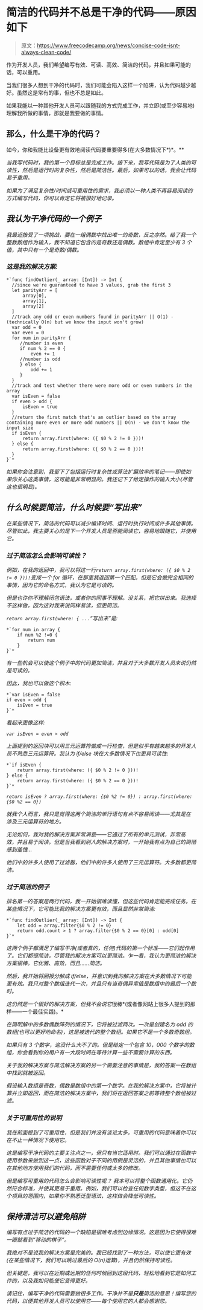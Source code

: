 # 简洁的代码并不总是干净的代码——原因如下

> 原文：<https://www.freecodecamp.org/news/concise-code-isnt-always-clean-code/>

作为开发人员，我们希望编写有效、可读、高效、简洁的代码，并且如果可能的话，可以重用。

当我们很多人想到干净的代码时，我们可能会陷入这样一个陷阱，认为代码越少越好。虽然这是常有的事，但也不总是如此。

如果我能以一种其他开发人员可以跟随我的方式完成工作，并立即(或至少容易地)理解我所做的事情，那就是我要做的事情。

## 那么，什么是干净的代码？

如今，你和我能比设备更有效地阅读代码要重要得多(在大多数情况下*)*。**

*当我写代码时，我的第一个目标总是完成工作。接下来，我写代码是为了人类的可读性，然后是运行时的复杂性，然后是简洁性。最后，如果可以的话，我会让代码易于重用。*

*如果为了满足复杂性/时间或可重用性的需求，我必须以一种人类不再容易阅读的方式编写代码，你可以肯定它将被很好地记录。*

## *我认为干净代码的一个例子*

*我最近接受了一项挑战，要在一组偶数中找出唯一的奇数，反之亦然。给了我一个整数数组作为输入，我不知道它包含的是奇数还是偶数。数组中肯定至少有 3 个值，其中只有一个是奇数/偶数。*

### *这是我的解决方案:*

```
*`func findOutlier(_ array: [Int]) -> Int {
  //since we're guaranteed to have 3 values, grab the first 3
  let parityArr = [
      array[0],
      array[1],
      array[2]
  ]
  //track any odd or even numbers found in parityArr || O(1) - (technically O(n) but we know the input won't grow)
  var odd = 0
  var even = 0
  for num in parityArr {
     //number is even
     if num % 2 == 0 {
         even += 1
     //number is odd
     } else {
         odd += 1
     } 
  }
  //track and test whether there were more odd or even numbers in the array
  var isEven = false
  if even > odd {
      isEven = true
  }  
  //return the first match that's an outlier based on the array containing more even or more odd numbers || O(n) - we don't know the input size 
  if isEven {
      return array.first(where: ({ $0 % 2 != 0 }))!
  } else {
      return array.first(where: ({ $0 % 2 == 0 }))!
  }
}`*
```

*如果你会注意到，我留下了包括运行时复杂性或算法扩展效率的笔记——即使如果你关心这类事情，这可能是非常明显的。我还记下了给定操作的输入大小(尽管这也很明显)。*

## *什么时候要简洁，什么时候要“写出来”*

*在某些情况下，简洁的代码可以减少编译时间、运行时执行时间或许多其他事情。尽管如此，我主要关心的是下一个开发人员是否能阅读它，容易地跟随它，并使用它。*

### *过于简洁怎么会影响可读性？*

*例如，在我的返回中，我可以将这一行`return array.first(where: ({ $0 % 2 != 0 }))!`变成一个 for 循环，在那里我返回第一个匹配。但是它会做完全相同的事情，因为它的命名方式，我认为它是可读的。*

*但是也许你不理解闭包语法，或者你的同事不理解。没关系，把它拼出来。我选择不这样做，因为这对我来说同样易读，但更简洁。*

*`return array.first(where: { ...`“写出来”是:*

```
*`for num in array {
    if num %2 !=0 {
        return num
    }
}`*
```

*有一些机会可以使这个例子中的代码更加简洁，并且对于大多数开发人员来说仍然是可读的。*

*因此，我也可以做这个积木:*

```
*`var isEven = false
if even > odd {
    isEven = true
}`*
```

*看起来更像这样:*

*`var isEven = even > odd`*

*上面提到的返回块可以用三元运算符做成一行检查，但是似乎有越来越多的开发人员不熟悉三元运算符。我认为 if/else 块在大多数情况下也更具可读性:*

```
*`if isEven {
    return array.first(where: ({ $0 % 2 != 0 }))!
} else {
    return array.first(where: ({ $0 % 2 == 0 }))!
}`*
```

*`return isEven ? array.first(where: {$0 %2 != 0}) : array.first(where: {$0 %2 == 0})`*

*就我个人而言，我只是觉得这两个简洁的单行语句有点不容易阅读——尤其是在涉及三元运算符的地方。*

*无论如何，我对我的解决方案非常满意——它通过了所有的单元测试，非常高效，并且易于阅读。但是当我看到别人的解决方案时，一开始我有点为自己的简陋感到羞愧…*

*他们中的许多人使用了过滤器，他们中的许多人使用了三元运算符。大多数都更简洁。*

### *过于简洁的例子*

*排名第一的答案是两行代码，我一开始很难读懂，但这些代码肯定能完成任务。在某些情况下，它可能比我的解决方案更有效，而且显然非常简洁:*

```
*`func findOutlier(_ array: [Int]) -> Int {
    let odd = array.filter{$0 % 2 != 0}
    return odd.count > 1 ? array.filter{$0 % 2 == 0}[0] : odd[0]
}`*
```

*这两个例子都满足了编写干净(或者真的，任何)代码的第一个标准——它们起作用了。它们都很简洁，尽管我的解决方案可以更简洁。乍一看，我认为更简洁的解决方案很棒。它优雅、高效，而且……简洁。*

*然后，我开始将回报分解成 if/else，并意识到我的解决方案在大多数情况下可能更有效。我只对整个数组迭代一次，并且只有当奇偶异常值是数组中的最后一个数时。*

*这仍然是一个很好的解决方案，但我不会说它*很棒*(或者像网站上很多人提到的那样——一个最佳实践)。*

*在简明解中的多数偶数阵列的情况下，它将被过滤两次。一次是创建名为 odd 的数组(也可以更好地命名)，这是被迭代的整个数组。如果它不是一个多数奇数组。*

*如果只有 3 个数字，这没什么大不了的。但是给定一个包含 10，000 个数字的数组，你会看到你的用户有一大段时间在等待计算一些不需要计算的东西。*

*关于我的解决方案与简洁解决方案的另一个需要注意的事情是，我的答案一在数组中找到就被返回。*

*假设输入数组是奇数，偶数是数组中的第一个数字。在我的解决方案中，它将被计算并立即返回，而在简洁的解决方案中，我们将在返回答案之前等待整个数组被过滤。*

### *关于可重用性的说明*

*我在前面提到了可重用性，但是我们并没有谈论太多。可重用的代码意味着你可以在不止一种情况下使用它。*

*这是编写干净代码的主要关注点之一，但只有当它适用时。我们可以通过在函数中使用参数来做到这一点，这些函数对于不同的用例是灵活的，并且其他事情也可以在其他地方使用我们的代码，而不需要任何或太多的修改。*

*但是编写可重用的代码怎么会影响可读性呢？
我本可以将整个函数通用化。它仍然符合标准，并使其更易于重用。例如，我们可以检查任何数字类型，但这不在这个项目的范围内，如果你不熟悉泛型语法，这样做会降低可读性。*

## *保持清洁可以避免陷阱*

*编写有点过于简洁的代码的一个缺陷是很难考虑到边缘情况。这是因为它使得很难一眼就看到“移动的棋子”。*

*我绝对不是说我的解决方案是完美的。我已经找到了一种方法，可以使它更有效(在某些情况下，我们可以跳过最后的 O(n)运算)，并且仍然保持可读性。*

*但关键是，我可以在近期或远期的任何时候回到这段代码，轻松地看到它是如何工作的，以及我如何能使它变得更好。*

*请记住，编写干净的代码需要做很多工作。干净并不是**只是**简洁的意思！编写您的代码，以便其他开发人员可以使用它——每个使用它的人都会感谢您。*